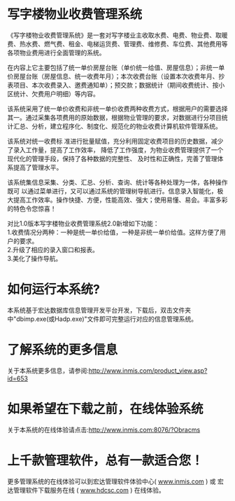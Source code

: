 # 写字楼物业收费管理系统

《写字楼物业收费管理系统》是一套对写字楼业主收取水费、电费、物业费、取暖费、热水费、燃气费、租金、电梯运货费、管理费、维修费、车位费、其他费用等各项物业费用进行全面管理的系统。

在内容上它主要包括了统一单价房屋台账（单价统一给值、房屋信息）；非统一单价房屋台账（房屋信息、统一收费年月）；本次收费台账（设置本次收费年月、抄表项目、本次收费录入、邀费通知单）；预交款；数据统计（期间收费统计、按小区统计、欠费用户明细）等内容。

该系统采用了统一单价收费和非统一单价收费两种收费方式，根据用户的需要选择其一。通过采集各项费用的原始数据，根据物业管理的要求，对数据进行分项目统计汇总、分析，建立程序化、制度化、规范化的物业收费计算机软件管理系统。

该系统对统一收费标 准进行批量赋值，充分利用固定收费项目的历史数据，减少了录入工作量，提高了工作效率， 降低了工作强度，为物业收费管理提供了一个现代化的管理手段，保持了各种数据的完整性、 及时性和正确性，完善了管理体系提高了管理水平。

该系统集信息采集、分类、汇总、分析、查询、统计等各种处理为一体，各种操作既可 以通过菜单进行，又可以通过系统的管理树导航进行。信息录入智能化，极大提高工作效率。操作快捷、方便，性能高效、强大；使用易懂、易会。丰富多彩的特色令您惊喜！

对比1.0版本写字楼物业收费管理系统2.0新增如下功能：   
1.收费情况分两种：一种是统一单价给值，一种是非统一单价给值。这样方便了用户的要求。   
2.升级了相应的录入窗口和报表。  
3.美化了操作导航。

# 如何运行本系统?

本系统基于宏达数据库信息管理开发平台开发，下载后，双击文件夹中"dbimp.exe(或Hadp.exe)"文件即可完整运行对应的信息管理系统。

# 了解系统的更多信息

关于本系统更多信息，请参阅:http://www.inmis.com/product_view.asp?id=653

# 如果希望在下载之前，在线体验系统

关于本系统的在线体验请点击:http://www.inmis.com:8076/?Obracms

# 上千款管理软件，总有一款适合您！

更多管理系统的在线体验可以到宏达管理软件体验中心( www.inmis.com ) 或 宏达管理软件下载服务在线 ( www.hdcsc.com ) 在线体验。

